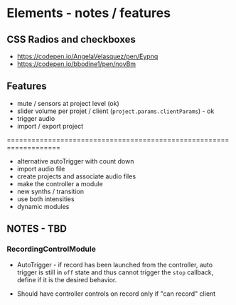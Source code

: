 # Elements - notes / features

## CSS Radios and checkboxes

- https://codepen.io/AngelaVelasquez/pen/Eypnq
- https://codepen.io/bbodine1/pen/novBm

## Features

- mute / sensors at project level (ok)
- slider volume per projet / client (`project.params.clientParams`) - ok
- trigger audio
- import / export project

===================================================================

- alternative autoTrigger with count down
- import audio file
- create projects and associate audio files
- make the controller a module
- new synths / transition
- use both intensities
- dynamic modules



## NOTES - TBD

### RecordingControlModule 

- AutoTrigger - if record has been launched from the controller, auto 
trigger is still in `off` state and thus cannot trigger the `stop` 
callback, define if it is the desired behavior.

- Should have controller controls on record only if "can record" client
